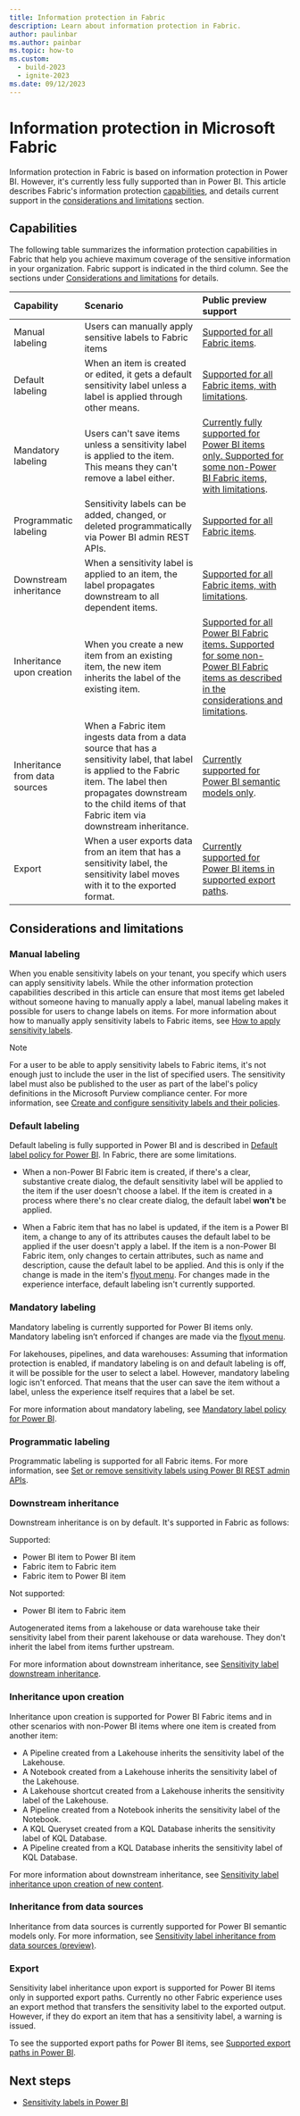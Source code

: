 ```yaml
---
title: Information protection in Fabric
description: Learn about information protection in Fabric.
author: paulinbar
ms.author: painbar
ms.topic: how-to
ms.custom:
  - build-2023
  - ignite-2023
ms.date: 09/12/2023
---
```


# Information protection in Microsoft Fabric

Information protection in Fabric is based on information protection in Power BI. However, it's currently less fully supported than in Power BI. This article describes Fabric's information protection [capabilities](#capabilities), and details current support in the [considerations and limitations](#considerations-and-limitations) section.

## Capabilities

The following table summarizes the information protection capabilities in Fabric that help you achieve maximum coverage of the sensitive information in your organization. Fabric support is indicated in the third column. See the sections under [Considerations and limitations](#considerations-and-limitations) for details.

|Capability|Scenario|Public preview support|
|:----------|:---------|:----------|
|Manual labeling| Users can manually apply sensitive labels to Fabric items|[Supported for all Fabric items](#manual-labeling).|
|Default labeling| When an item is created or edited, it gets a default sensitivity label unless a label is applied through other means.|[Supported for all Fabric items, with limitations](#default-labeling). |
|Mandatory labeling| Users can't save items unless a sensitivity label is applied to the item. This means they can't remove a label either.| [Currently fully supported for Power BI items only. Supported for some non-Power BI Fabric items, with limitations](#mandatory-labeling). |
|Programmatic labeling| Sensitivity labels can be added, changed, or deleted programmatically via Power BI admin REST APIs.|[Supported for all Fabric items](#programmatic-labeling).|
|Downstream inheritance| When a sensitivity label is applied to an item, the label propagates downstream to all dependent items. |[Supported for all Fabric items, with limitations](#downstream-inheritance). |
|Inheritance upon creation| When you create a new item from an existing item, the new item inherits the label of the existing item.| [Supported for all Power BI Fabric items. Supported for some non-Power BI Fabric items as described in the considerations and limitations](#inheritance-upon-creation).|
|Inheritance from data sources| When a Fabric item ingests data from a data source that has a sensitivity label, that label is applied to the Fabric item. The label then propagates downstream to the child items of that Fabric item via downstream inheritance.| [Currently supported for Power BI semantic models only](#inheritance-from-data-sources).|
|Export| When a user exports data from an item that has a sensitivity label, the sensitivity label moves with it to the exported format. |[Currently supported for Power BI items in supported export paths](#export). |

## Considerations and limitations

### Manual labeling

When you enable sensitivity labels on your tenant, you specify which users can apply sensitivity labels. While the other information protection capabilities described in this article can ensure that most items get labeled without someone having to manually apply a label, manual labeling makes it possible for users to change labels on items. For more information about how to manually apply sensitivity labels to Fabric items, see [How to apply sensitivity labels](../get-started/apply-sensitivity-labels.md).

> [!NOTE]
> For a user to be able to apply sensitivity labels to Fabric items, it's not enough just to include the user in the list of specified users. The sensitivity label must also be published to the user as part of the label's policy definitions in the Microsoft Purview compliance center. For more information, see [Create and configure sensitivity labels and their policies](/microsoft-365/compliance/create-sensitivity-labels).

### Default labeling

Default labeling is fully supported in Power BI and is described in [Default label policy for Power BI](service-security-sensitivity-label-default-label-policy.md). In Fabric, there are some limitations.

* When a non-Power BI Fabric item is created, if there's a clear, substantive create dialog, the default sensitivity label will be applied to the item if the user doesn't choose a label. If the item is created in a process where there's no clear create dialog, the default label **won't** be applied.

* When a Fabric item that has no label is updated, if the item is a Power BI item, a change to any of its attributes causes the default label to be applied if the user doesn't apply a label. If the item is a non-Power BI Fabric item, only changes to certain attributes, such as name and description, cause the default label to be applied. And this is only if the change is made in the item's [flyout menu](../get-started/apply-sensitivity-labels.md#apply-a-label). For changes made in the experience interface, default labeling isn't currently supported.

### Mandatory labeling

Mandatory labeling is currently supported for Power BI items only. Mandatory labeling isn’t enforced if changes are made via the [flyout menu](../get-started/apply-sensitivity-labels.md#apply-a-label).

For lakehouses, pipelines, and data warehouses: Assuming that information protection is enabled, if mandatory labeling is on and default labeling is off, it will be possible for the user to select a label. However, mandatory labeling logic isn't enforced. That means that the user can save the item without a label, unless the experience itself requires that a label be set.

For more information about mandatory labeling, see [Mandatory label policy for Power BI](service-security-sensitivity-label-mandatory-label-policy.md).

### Programmatic labeling

Programmatic labeling is supported for all Fabric items. For more information, see [Set or remove sensitivity labels using Power BI REST admin APIs](service-security-sensitivity-label-inheritance-set-remove-api.md).

### Downstream inheritance

Downstream inheritance is on by default. It's supported in Fabric as follows:

Supported:

* Power BI item to Power BI item
* Fabric item to Fabric item
* Fabric item to Power BI item

Not supported:

* Power BI item to Fabric item

Autogenerated items from a lakehouse or data warehouse take their sensitivity label from their parent lakehouse or data warehouse. They don't inherit the label from items further upstream.

For more information about downstream inheritance, see [Sensitivity label downstream inheritance](service-security-sensitivity-label-downstream-inheritance.md).

### Inheritance upon creation

Inheritance upon creation is supported for Power BI Fabric items and in other scenarios with non-Power BI items where one item is created from another item:

* A Pipeline created from a Lakehouse inherits the sensitivity label of the Lakehouse.
* A Notebook created from a Lakehouse inherits the sensitivity label of the Lakehouse.
* A Lakehouse shortcut created from a Lakehouse inherits the sensitivity label of the Lakehouse.
* A Pipeline created from a Notebook inherits the sensitivity label of the Notebook.
* A KQL Queryset created from a KQL Database inherits the sensitivity label of KQL Database.
* A Pipeline created from a KQL Database inherits the sensitivity label of KQL Database.

For more information about downstream inheritance, see [Sensitivity label inheritance upon creation of new content](/power-bi/enterprise/service-security-sensitivity-label-overview#sensitivity-label-inheritance-upon-creation-of-new-content).

### Inheritance from data sources

Inheritance from data sources is currently supported for Power BI semantic models only. For more information, see [Sensitivity label inheritance from data sources (preview)](service-security-sensitivity-label-inheritance-from-data-sources.md).

### Export

Sensitivity label inheritance upon export is supported for Power BI items only in supported export paths. Currently no other Fabric experience uses an export method that transfers the sensitivity label to the exported output. However, if they do export an item that has a sensitivity label, a warning is issued.

To see the supported export paths for Power BI items, see [Supported export paths in Power BI](/power-bi/enterprise/service-security-sensitivity-label-overview#supported-export-paths).

## Next steps

* [Sensitivity labels in Power BI](/power-bi/enterprise/service-security-sensitivity-label-overview)
